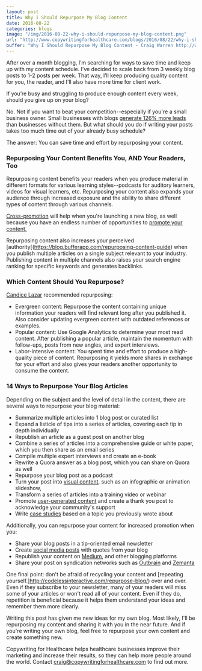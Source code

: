 ```yaml
---
layout: post
title: Why I Should Repurpose My Blog Content
date: 2016-08-22
categories: blogs
image: "/img/2016-08-22-why-i-should-repurpose-my-blog-content.png"
url: "http://www.copywritingforhealthcare.com/blogs/2016/08/22/why-i-should-repurpose-my-blog-content.html"
buffer: "Why I Should Repurpose My Blog Content - Craig Warren http://www.copywritingforhealthcare.com/blogs/2016/08/22/why-i-should-repurpose-my-blog-content.html"
---
```



After over a month blogging, I’m searching for ways to save time and keep up with my content schedule. I’ve decided to scale back from 3 weekly blog posts to 1-2 posts per week. That way, I’ll keep producing quality content for you, the reader, and I'll also have more time for client work. 

If you’re busy and struggling to produce enough content every week, should you give up on your blog? 

No. Not if you want to beat your competition--especially if you're a small business owner. Small businesses with blogs [generate 126% more leads](http://contentmarketinginstitute.com/2013/10/create-great-content-get-more-repurposing/) than businesses without them. But what should you do if writing your posts takes too much time out of your already busy schedule?

The answer: You can save time and effort by repurposing your content. 

### Repurposing Your Content Benefits You, AND Your Readers, Too

Repurposing content benefits your readers when you produce material in different formats for various learning styles--podcasts for auditory learners, videos for visual learners, etc. Repurposing your content also expands your audience through increased exposure and the ability to share different types of content through various channels. 

[Cross-promotion](https://searchenginewatch.com/sew/how-to/2265878/repurposing-content-top-benefits-techniques-tools) will help when you're launching a new blog, as well because you have an endless number of opportunities to [promote your content.](http://www.wordstream.com/blog/ws/2015/02/03/repurposing-content)

Repurposing content also increases your perceived [authority[(https://blog.bufferapp.com/repurposing-content-guide) when you publish multiple articles on a single subject relevant to your industry. Publishing content in multiple channels also raises your search engine ranking for specific keywords and generates backlinks. 

### Which Content Should You Repurpose?

[Candice Lazar](http://www.awaionline.com/2016/06/effective-content-writing-tips/) recommended repurposing:

* Evergreen content: Repurpose the content containing unique information your readers will find relevant long after you published it. Also consider updating evergreen content with outdated references or examples.
* Popular content: Use Google Analytics to determine your most read content. After publishing a popular article, maintain the momentum with follow-ups, posts from new angles, and expert interviews.
* Labor-intensive content: You spent time and effort to produce a high-quality piece of content. Repurposing it yields more shares in exchange for your effort and also gives your readers another opportunity to consume the content.

### 14 Ways to Repurpose Your Blog Articles

Depending on the subject and the level of detail in the content, there are several ways to repurpose your blog material:

* Summarize multiple articles into 1 blog post or curated list
* Expand a listicle of tips into a series of articles, covering each tip in depth individually
* Republish an article as a guest post on another blog
* Combine a series of articles into a comprehensive guide or white paper, which you then share as an email series
* Compile multiple expert interviews and create an e-book
* Rewrite a Quora answer as a blog post, which you can share on Quora as well
* Repurpose your blog post as a podcast
* Turn your post into [visual content](https://www.quicksprout.com/the-complete-guide-to-building-your-blog-audience-chapter-10/), such as an infographic or animation slideshow,
* Transform a series of articles into a training video or webinar
* Promote [user-generated content](http://www.convinceandconvert.com/content-marketing/how-to-repurpose-content/) and create a thank you post to acknowledge your community's support
* Write [case studies](http://optinmonster.com/40-ways-to-repurpose-blog-content/) based on a topic you previously wrote about

Additionally, you can repurpose your content for increased promotion when you:

* Share your blog posts in a tip-oriented email newsletter
* Create [social media posts](http://www.smartpassiveincome.com/how-to-repurpose-your-content/) with quotes from your blog
* Republish your content on [Medium,](https://medium.com/) and other blogging platforms
* Share your post on syndication networks such as [Outbrain](http://www.outbrain.com/) and [Zemanta](http://www.zemanta.com/) 

One final point: don't be afraid of recycling your content and [repeating yourself.]http://codelessinteractive.com/repurpose-blog/) over and over. Even if they subscribe to your newsletter, many of your readers will miss some of your articles or won't read all of your content. Even if they do, repetition is beneficial because it helps them understand your ideas and remember them more clearly. 

Writing this post has given me new ideas for my own blog. Most likely, I'll be repurposing my content and sharing it with you in the near future. And if you're writing your own blog, feel free to repurpose your own content and create something new. 

Copywriting for Healthcare helps healthcare businesses improve their marketing and increase their results, so they can help more people around the world. Contact craig@copywritingforhealthcare.com to find out more.